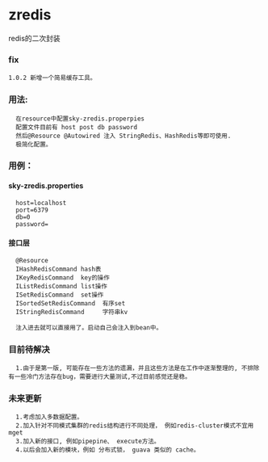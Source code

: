 # zredis
redis的二次封装
### fix       
    1.0.2 新增一个简易缓存工具。
### 用法:    
      在resource中配置sky-zredis.properpies
      配置文件目前有 host post db password
      然后@Resource @Autowired 注入 StringRedis、HashRedis等即可使用.
      极简化配置。
### 用例：   
#### sky-zredis.properties
      host=localhost
      port=6379
      db=0
      password=
      
#### 接口层
      @Resource
      IHashRedisCommand hash表
      IKeyRedisCommand  key的操作
      IListRedisCommand list操作
      ISetRedisCommand  set操作
      ISortedSetRedisCommand  有序set
      IStringRedisCommand     字符串kv
      
      注入进去就可以直接用了。启动自己会注入到bean中。
      
### 目前待解决
      1.由于是第一版, 可能存在一些方法的遗漏，并且这些方法是在工作中逐渐整理的, 不排除有一些冷门方法存在bug，需要进行大量测试,不过目前感觉还是稳。
      
      
### 未来更新
      1.考虑加入多数据配置。
      2.加入针对不同模式集群的redis结构进行不同处理， 例如redis-cluster模式不宜用 mget
      3.加入新的接口, 例如pipepine、 execute方法。
      4.以后会加入新的模块，例如 分布式锁， guava 类似的 cache。
      

